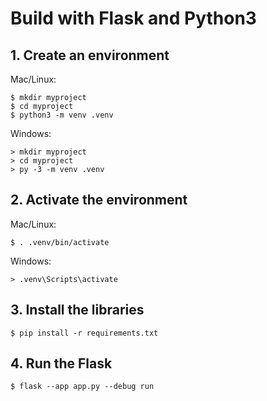 # Build with Flask and Python3

## 1. Create an environment
Mac/Linux:
```
$ mkdir myproject
$ cd myproject
$ python3 -m venv .venv
```

Windows:
```
> mkdir myproject
> cd myproject
> py -3 -m venv .venv
```

## 2. Activate the environment
Mac/Linux:
```
$ . .venv/bin/activate
```

Windows:
```
> .venv\Scripts\activate
```

## 3. Install the libraries
```
$ pip install -r requirements.txt
```

## 4. Run the Flask
```
$ flask --app app.py --debug run
```